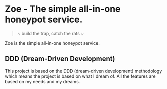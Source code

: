 # Zoe - The simple all-in-one honeypot service.

> ~ build the trap, catch the rats ~

Zoe is the simple all-in-one honeypot service.

## DDD (Dream-Driven Development)

This project is based on the DDD (dream-driven development) methodology which means the project is based on what I dream of.
All the features are based on my needs and my dreams.
